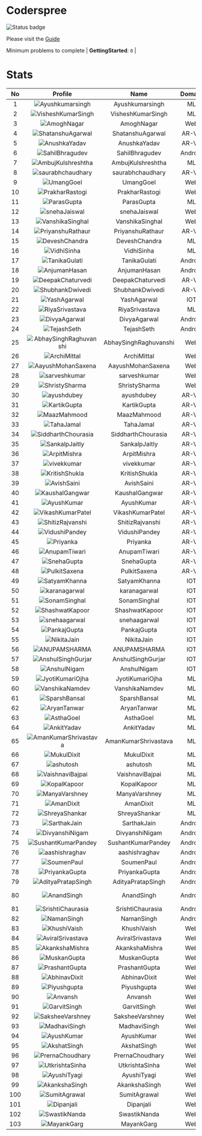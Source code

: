 
Coderspree
==========


![Status badge](https://github.com/InnogeeksOrganization/coderspree/actions/workflows/checkSubmission.yml/badge.svg)  


Please visit the [Guide](./Guide/README.md)  


Minimum problems to complete | **GettingStarted**: `0` |   

# Stats
  

|No|Profile|Name|Domain|Year|Solved|
| :---: | :---: | :---: | :---: | :---: | :---: |
|1|![Ayushkumarsingh](https://avatars.githubusercontent.com/u/78909117?v=4&s=100)|Ayushkumarsingh|ML|2|16|
|2|![VisheshKumarSingh](https://avatars.githubusercontent.com/u/47525494?v=4&s=100)|VisheshKumarSingh|ML|2|14|
|3|![AmoghNagar](https://avatars.githubusercontent.com/u/84376218?v=4&s=100)|AmoghNagar|Web|3|12|
|4|![ShatanshuAgarwal](https://avatars.githubusercontent.com/u/63258511?v=4&s=100)|ShatanshuAgarwal|AR-VR|3|11|
|5|![AnushkaYadav](https://avatars.githubusercontent.com/u/63538061?v=4&s=100)|AnushkaYadav|AR-VR|3|9|
|6|![SahilBhragudev](https://avatars.githubusercontent.com/u/84376218?v=4&s=100)|SahilBhragudev|Android|2|9|
|7|![AmbujKulshreshtha](https://avatars.githubusercontent.com/u/82520623?v=4&s=100)|AmbujKulshreshtha|ML|2|8|
|8|![saurabhchaudhary](https://avatars.githubusercontent.com/u/54533861?v=4&s=100)|saurabhchaudhary|AR-VR|3|7|
|9|![UmangGoel](https://avatars.githubusercontent.com/u/84376218?v=4&s=100)|UmangGoel|Web|3|7|
|10|![PrakharRastogi](https://avatars.githubusercontent.com/u/84376218?v=4&s=100)|PrakharRastogi|Web|3|7|
|11|![ParasGupta](https://avatars.githubusercontent.com/u/60445527?v=4&s=100)|ParasGupta|ML|3|6|
|12|![snehaJaiswal](https://avatars.githubusercontent.com/u/84376218?v=4&s=100)|snehaJaiswal|Web|2|6|
|13|![VanshikaSinghal](https://avatars.githubusercontent.com/u/84376218?v=4&s=100)|VanshikaSinghal|Web|3|5|
|14|![PriyanshuRathaur](https://avatars.githubusercontent.com/u/86730388?v=4&s=100)|PriyanshuRathaur|AR-VR|2|3|
|15|![DeveshChandra](https://avatars.githubusercontent.com/u/82612473?v=4&s=100)|DeveshChandra|ML|2|3|
|16|![VidhiSinha](https://avatars.githubusercontent.com/u/83163944?v=4&s=100)|VidhiSinha|ML|2|3|
|17|![TanikaGulati](https://avatars.githubusercontent.com/u/84376218?v=4&s=100)|TanikaGulati|Android|2|3|
|18|![AnjumanHasan](https://avatars.githubusercontent.com/u/84376218?v=4&s=100)|AnjumanHasan|Android|2|3|
|19|![DeepakChaturvedi](https://avatars.githubusercontent.com/u/61619479?v=4&s=100)|DeepakChaturvedi|AR-VR|3|2|
|20|![ShubhankDwivedi](https://avatars.githubusercontent.com/u/81324099?v=4&s=100)|ShubhankDwivedi|AR-VR|2ndYear|2|
|21|![YashAgarwal](https://avatars.githubusercontent.com/u/59206738?v=4&s=100)|YashAgarwal|IOT|3|2|
|22|![RiyaSrivastava](https://avatars.githubusercontent.com/u/82600662?v=4&s=100)|RiyaSrivastava|ML|2|2|
|23|![DivyaAgarwal](https://avatars.githubusercontent.com/u/84376218?v=4&s=100)|DivyaAgarwal|Android|2|2|
|24|![TejashSeth](https://avatars.githubusercontent.com/u/84376218?v=4&s=100)|TejashSeth|Android|2|2|
|25|![AbhaySinghRaghuvanshi](https://avatars.githubusercontent.com/u/84376218?v=4&s=100)|AbhaySinghRaghuvanshi|Web|2|2|
|26|![ArchiMittal](https://avatars.githubusercontent.com/u/84376218?v=4&s=100)|ArchiMittal|Web|2|2|
|27|![AayushMohanSaxena](https://avatars.githubusercontent.com/u/84376218?v=4&s=100)|AayushMohanSaxena|Web|2|2|
|28|![sarveshkumar](https://avatars.githubusercontent.com/u/84376218?v=4&s=100)|sarveshkumar|Web|3|2|
|29|![ShristySharma](https://avatars.githubusercontent.com/u/84376218?v=4&s=100)|ShristySharma|Web|3|2|
|30|![ayushdubey](https://avatars.githubusercontent.com/u/33064931?v=4&s=100)|ayushdubey|AR-VR|2|1|
|31|![KartikGupta](https://avatars.githubusercontent.com/u/57028920?v=4&s=100)|KartikGupta|AR-VR|3|1|
|32|![MaazMahmood](https://avatars.githubusercontent.com/u/83294849?v=4&s=100)|MaazMahmood|AR-VR|2|1|
|33|![TahaJamal](https://avatars.githubusercontent.com/u/60614154?v=4&s=100)|TahaJamal|AR-VR|3|1|
|34|![SiddharthChourasia](https://avatars.githubusercontent.com/u/78783051?v=4&s=100)|SiddharthChourasia|AR-VR|2|1|
|35|![SankalpJaitly](https://avatars.githubusercontent.com/u/63491937?v=4&s=100)|SankalpJaitly|AR-VR|3|1|
|36|![ArpitMishra](https://avatars.githubusercontent.com/u/91672224?v=4&s=100)|ArpitMishra|AR-VR|2nd|1|
|37|![vivekkumar](https://avatars.githubusercontent.com/u/60609162?v=4&s=100)|vivekkumar|AR-VR|3|1|
|38|![KritishShukla](https://avatars.githubusercontent.com/u/84233260?v=4&s=100)|KritishShukla|AR-VR|2|1|
|39|![AvishSaini](https://avatars.githubusercontent.com/u/82599778?v=4&s=100)|AvishSaini|AR-VR|2|1|
|40|![KaushalGangwar](https://avatars.githubusercontent.com/u/78899517?v=4&s=100)|KaushalGangwar|AR-VR|2|1|
|41|![AyushKumar](https://avatars.githubusercontent.com/u/77633249?v=4&s=100)|AyushKumar|AR-VR|2|1|
|42|![VikashKumarPatel](https://avatars.githubusercontent.com/u/72515535?v=4&s=100)|VikashKumarPatel|AR-VR|3|1|
|43|![ShitizRajvanshi](https://avatars.githubusercontent.com/u/86548099?v=4&s=100)|ShitizRajvanshi|AR-VR|2|1|
|44|![VidushiPandey](https://avatars.githubusercontent.com/u/86524341?v=4&s=100)|VidushiPandey|AR-VR|2|1|
|45|![Priyanka](https://avatars.githubusercontent.com/u/72395482?v=4&s=100)|Priyanka|AR-VR|3|1|
|46|![AnupamTiwari](https://avatars.githubusercontent.com/u/81892907?v=4&s=100)|AnupamTiwari|AR-VR|2|1|
|47|![SnehaGupta](https://avatars.githubusercontent.com/u/63196333?v=4&s=100)|SnehaGupta|AR-VR|3|1|
|48|![PulkitSaxena](https://avatars.githubusercontent.com/u/84513589?v=4&s=100)|PulkitSaxena|AR-VR|2|1|
|49|![SatyamKhanna](https://avatars.githubusercontent.com/u/52063544?v=4&s=100)|SatyamKhanna|IOT|3|1|
|50|![karanagarwal](https://avatars.githubusercontent.com/u/86533183?v=4&s=100)|karanagarwal|IOT|2|1|
|51|![SonamSinghal](https://avatars.githubusercontent.com/u/85016555?v=4&s=100)|SonamSinghal|IOT|3|1|
|52|![ShashwatKapoor](https://avatars.githubusercontent.com/u/74201117?v=4&s=100)|ShashwatKapoor|IOT|3|1|
|53|![snehaagarwal](https://avatars.githubusercontent.com/u/91549661?v=4&s=100)|snehaagarwal|IOT|3|1|
|54|![PankajGupta](https://avatars.githubusercontent.com/u/91672523?v=4&s=100)|PankajGupta|IOT|2|1|
|55|![NikitaJain](https://avatars.githubusercontent.com/u/91686453?v=4&s=100)|NikitaJain|IOT|2|1|
|56|![ANUPAMSHARMA](https://avatars.githubusercontent.com/u/91667813?v=4&s=100)|ANUPAMSHARMA|IOT|2|1|
|57|![AnshulSinghGurjar](https://avatars.githubusercontent.com/u/90499262?v=4&s=100)|AnshulSinghGurjar|IOT|2|1|
|58|![AnshulNigam](https://avatars.githubusercontent.com/u/74321084?v=4&s=100)|AnshulNigam|IOT|2|1|
|59|![JyotiKumariOjha](https://avatars.githubusercontent.com/u/82596078?v=4&s=100)|JyotiKumariOjha|ML|2|1|
|60|![VanshikaNamdev](https://avatars.githubusercontent.com/u/64363094?v=4&s=100)|VanshikaNamdev|ML|3|1|
|61|![SparshBansal](https://avatars.githubusercontent.com/u/78899820?v=4&s=100)|SparshBansal|ML|2|1|
|62|![AryanTanwar](https://avatars.githubusercontent.com/u/81274845?v=4&s=100)|AryanTanwar|ML|3|1|
|63|![AsthaGoel](https://avatars.githubusercontent.com/u/62610706?v=4&s=100)|AsthaGoel|ML|3|1|
|64|![AnkitYadav](https://avatars.githubusercontent.com/u/66520710?v=4&s=100)|AnkitYadav|ML|3|1|
|65|![AmanKumarShrivastava](https://avatars.githubusercontent.com/u/81643753?v=4&s=100)|AmanKumarShrivastava|ML|2|1|
|66|![MukulDixit](https://avatars.githubusercontent.com/u/55882740?v=4&s=100)|MukulDixit|ML|3|1|
|67|![ashutosh](https://avatars.githubusercontent.com/u/60190101?v=4&s=100)|ashutosh|ML|3|1|
|68|![VaishnaviBajpai](https://avatars.githubusercontent.com/u/82597311?v=4&s=100)|VaishnaviBajpai|ML|2|1|
|69|![KopalKapoor](https://avatars.githubusercontent.com/u/82762079?v=4&s=100)|KopalKapoor|ML|2|1|
|70|![ManyaVarshney](https://avatars.githubusercontent.com/u/82599650?v=4&s=100)|ManyaVarshney|ML|2|1|
|71|![AmanDixit](https://avatars.githubusercontent.com/u/84376218?v=4&s=100)|AmanDixit|ML|2|1|
|72|![ShreyaShankar](https://avatars.githubusercontent.com/u/84376218?v=4&s=100)|ShreyaShankar|ML|3|1|
|73|![SarthakJain](https://avatars.githubusercontent.com/u/84376218?v=4&s=100)|SarthakJain|Android|2|1|
|74|![DivyanshiNigam](https://avatars.githubusercontent.com/u/84376218?v=4&s=100)|DivyanshiNigam|Android|2|1|
|75|![SushantKumarPandey](https://avatars.githubusercontent.com/u/84376218?v=4&s=100)|SushantKumarPandey|Android|2|1|
|76|![aashishraghav](https://avatars.githubusercontent.com/u/84376218?v=4&s=100)|aashishraghav|Android|2|1|
|77|![SoumenPaul](https://avatars.githubusercontent.com/u/84376218?v=4&s=100)|SoumenPaul|Android|2|1|
|78|![PriyankaGupta](https://avatars.githubusercontent.com/u/84376218?v=4&s=100)|PriyankaGupta|Android|2|1|
|79|![AdityaPratapSingh](https://avatars.githubusercontent.com/u/84376218?v=4&s=100)|AdityaPratapSingh|Android|2|1|
|80|![AnandSingh](https://avatars.githubusercontent.com/u/84376218?v=4&s=100)|AnandSingh|Android|Invalid Foldername|1|
|81|![SrishtiChaurasia](https://avatars.githubusercontent.com/u/84376218?v=4&s=100)|SrishtiChaurasia|Android|2|1|
|82|![NamanSingh](https://avatars.githubusercontent.com/u/84376218?v=4&s=100)|NamanSingh|Android|2|1|
|83|![KhushiVaish](https://avatars.githubusercontent.com/u/84376218?v=4&s=100)|KhushiVaish|Web|2|1|
|84|![AviralSrivastava](https://avatars.githubusercontent.com/u/84376218?v=4&s=100)|AviralSrivastava|Web|2|1|
|85|![AkankshaMishra](https://avatars.githubusercontent.com/u/84376218?v=4&s=100)|AkankshaMishra|Web|2|1|
|86|![MuskanGupta](https://avatars.githubusercontent.com/u/84376218?v=4&s=100)|MuskanGupta|Web|3|1|
|87|![PrashantGupta](https://avatars.githubusercontent.com/u/84376218?v=4&s=100)|PrashantGupta|Web|3|1|
|88|![AbhinavDixit](https://avatars.githubusercontent.com/u/84376218?v=4&s=100)|AbhinavDixit|Web|3|1|
|89|![Piyushgupta](https://avatars.githubusercontent.com/u/84376218?v=4&s=100)|Piyushgupta|Web|2|1|
|90|![Anvansh](https://avatars.githubusercontent.com/u/84376218?v=4&s=100)|Anvansh|Web|2|1|
|91|![GarvitSingh](https://avatars.githubusercontent.com/u/84376218?v=4&s=100)|GarvitSingh|Web|2|1|
|92|![SaksheeVarshney](https://avatars.githubusercontent.com/u/84376218?v=4&s=100)|SaksheeVarshney|Web|3|1|
|93|![MadhaviSingh](https://avatars.githubusercontent.com/u/84376218?v=4&s=100)|MadhaviSingh|Web|2|1|
|94|![AyushKumar](https://avatars.githubusercontent.com/u/84376218?v=4&s=100)|AyushKumar|Web|2|1|
|95|![AkshatSingh](https://avatars.githubusercontent.com/u/84376218?v=4&s=100)|AkshatSingh|Web|2|1|
|96|![PrernaChoudhary](https://avatars.githubusercontent.com/u/84376218?v=4&s=100)|PrernaChoudhary|Web|2|1|
|97|![UtkrishtaSinha](https://avatars.githubusercontent.com/u/84376218?v=4&s=100)|UtkrishtaSinha|Web|2|1|
|98|![AyushiTyagi](https://avatars.githubusercontent.com/u/84376218?v=4&s=100)|AyushiTyagi|Web|3|1|
|99|![AkankshaSingh](https://avatars.githubusercontent.com/u/84376218?v=4&s=100)|AkankshaSingh|Web|2|1|
|100|![SumitAgrawal](https://avatars.githubusercontent.com/u/84376218?v=4&s=100)|SumitAgrawal|Web|2|1|
|101|![Dipanjali](https://avatars.githubusercontent.com/u/84376218?v=4&s=100)|Dipanjali|Web|2|1|
|102|![SwastikNanda](https://avatars.githubusercontent.com/u/84376218?v=4&s=100)|SwastikNanda|Web|2|1|
|103|![MayankGarg](https://avatars.githubusercontent.com/u/84376218?v=4&s=100)|MayankGarg|Web|2|1|
